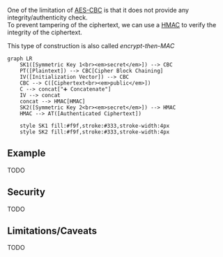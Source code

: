 One of the limitation of [AES-CBC](#TODO) is that it does not provide any integrity/authenticity check.\
To prevent tampering of the ciphertext, we can use a [HMAC](../mac/hmac.md) to verify the integrity of the ciphertext.

This type of construction is also called _encrypt-then-MAC_

```mermaid
graph LR
    SK1([Symmetric Key 1<br><em>secret</em>]) --> CBC
    PT([Plaintext]) --> CBC[Cipher Block Chaining]
    IV([Initialization Vector]) --> CBC
    CBC --> C([Ciphertext<br><em>public</em>])
    C --> concat["➕ Concatenate"]
    IV --> concat
    concat --> HMAC[HMAC]
    SK2([Symmetric Key 2<br><em>secret</em>]) --> HMAC
    HMAC --> AT([Authenticated Ciphertext])

    style SK1 fill:#f9f,stroke:#333,stroke-width:4px
    style SK2 fill:#f9f,stroke:#333,stroke-width:4px
```

## Example

TODO

## Security

TODO

## Limitations/Caveats

TODO
